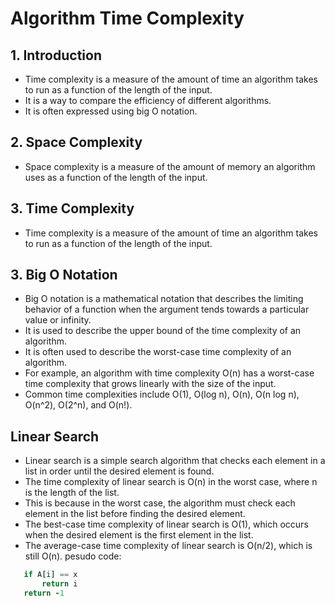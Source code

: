 # Algorithm Time Complexity
## 1. Introduction
- Time complexity is a measure of the amount of time an algorithm takes to run as a function of the length of the input.
- It is a way to compare the efficiency of different algorithms.
- It is often expressed using big O notation.

## 2. Space Complexity
- Space complexity is a measure of the amount of memory an algorithm uses as a function of the length of the input.

## 3. Time Complexity
- Time complexity is a measure of the amount of time an algorithm takes to run as a function of the length of the input.

## 3. Big O Notation
- Big O notation is a mathematical notation that describes the limiting behavior of a function when the argument tends towards a particular value or infinity.
- It is used to describe the upper bound of the time complexity of an algorithm.
- It is often used to describe the worst-case time complexity of an algorithm.
- For example, an algorithm with time complexity O(n) has a worst-case time complexity that grows linearly with the size of the input.
- Common time complexities include O(1), O(log n), O(n), O(n log n), O(n^2), O(2^n), and O(n!).

## Linear Search
- Linear search is a simple search algorithm that checks each element in a list in order until the desired element is found.
- The time complexity of linear search is O(n) in the worst case, where n is the length of the list.
- This is because in the worst case, the algorithm must check each element in the list before finding the desired element.
- The best-case time complexity of linear search is O(1), which occurs when the desired element is the first element in the list.
- The average-case time complexity of linear search is O(n/2), which is still O(n).
 pesudo code:
 ``` for i = 0 to n-1
    if A[i] == x
        return i
    return -1
```
